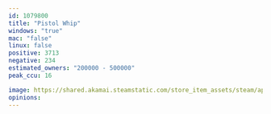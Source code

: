 ```yaml
---
id: 1079800
title: "Pistol Whip"
windows: "true"
mac: "false"
linux: false
positive: 3713
negative: 234
estimated_owners: "200000 - 500000"
peak_ccu: 16

image: https://shared.akamai.steamstatic.com/store_item_assets/steam/apps/1079800/header.jpg?t=1729189081
opinions:
---
```

